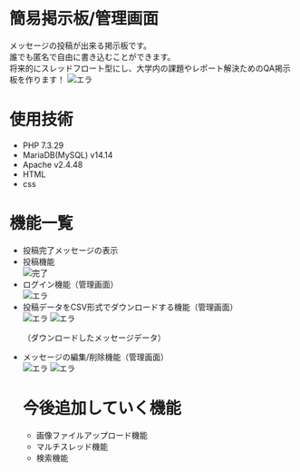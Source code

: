 # 簡易掲示板/管理画面
<p>
  メッセージの投稿が出来る掲示板です。
  <br>誰でも匿名で自由に書き込むことができます。
  <br>将来的にスレッドフロート型にし、大学内の課題やレポート解決ためのQA掲示板を作ります！
<img src="https://user-images.githubusercontent.com/87677449/137827385-6b0aa575-e682-4a56-83dc-80a27284cc55.png" alt="エラ">

# 使用技術
<ul>
  <li>PHP 7.3.29</li>
  <li>MariaDB(MySQL) v14.14</li>
  <li>Apache v2.4.48  </li>
  <li>HTML</li>
  <li>css</li>
</ul>

# 機能一覧
<ul>
  <li>投稿完了メッセージの表示</li>
  <li>投稿機能</li>
  <img src="https://user-images.githubusercontent.com/87677449/137825072-d965a0aa-4ea6-4e7a-bdf4-f1eff66a9228.png" alt="完了">
  <li>ログイン機能（管理画面）</li>
  <img src="https://user-images.githubusercontent.com/87677449/137828343-c876381a-a7ec-470a-83aa-72c719bd9eec.png" alt="エラ">
  <li>投稿データをCSV形式でダウンロードする機能（管理画面）</li>
  <img src="https://user-images.githubusercontent.com/87677449/137839829-54a47d71-9177-4ffe-9d9d-c26d1923e5a2.png" alt="エラ">
  <img src="https://user-images.githubusercontent.com/87677449/137840945-f81f0341-7147-4c6f-bdd2-206a9010d892.png" alt="エラ">
  <p>（ダウンロードしたメッセージデータ）</p>
  <li>メッセージの編集/削除機能（管理画面）</li>
  <img src="https://user-images.githubusercontent.com/87677449/137843507-9fc9cd96-7a83-48c1-a08b-e9265bbf1fcc.png" alt="エラ">
  <img src="https://user-images.githubusercontent.com/87677449/137843905-6bf6e942-0025-4bdb-a24b-62eafc5aacaa.png" alt="エラ"
</ul>
  
# 今後追加していく機能
  <ul>
    <li>画像ファイルアップロード機能</li>
    <li>マルチスレッド機能</li>
    <li>検索機能</li>
  </ul>
